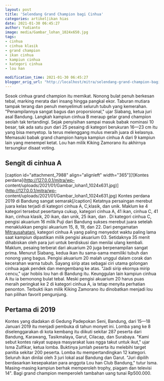 ```yaml
---
layout: post
title: 'Selendang Grand Champion bagi Cinhua'
categories: artikel|ikan hias
date: 2021-01-30 06:45:27
author: Yudianto
image: media/Gambar_lohan_1024x650.jpg
tags:
- cinhua
- cinhua klasik
- grand champion
- ikan cinhua
- kampiun cinhua
- kategori cinhua
- lou han

modification_time: 2021-01-30 06:45:27
blogger_orig_url: "http://localhost/mitra/selendang-grand-champion-bagi-cinhua.html"
---
```


Sosok cinhua grand champion itu memikat. Nonong bulat penuh berkesan tebal,
marking merata dari insang hingga pangkal ekor. Taburan mutiara tampak terang
dan penuh menyelimuti seluruh tubuh yang kemerahan. "Penampilannya sangat
bagus dan proporsional," ujar Siabang, ketua juri asal Bandung. Langkah
kampiun cinhua B meraup gelar grand champion seolah tak tertandingi. Sejak
penyisihan sampai masuk babak nominasi 10 besar, tak ada satu pun dari 25
pesaing di kategori berukuran 16—23 cm itu yang bisa menyetop. Ia terus
melenggang mulus meraih juara di kelasnya. Memasuki babak grand champion hanya
kampiun cinhua A dari 9 kampiun lain yang menempel ketat. Lou han milik Kiking
Zamorano itu akhirnya tersungkur disaat voting.

## Sengit di cinhua A

[caption id="attachment_7988" align="alignleft" width="365"][![Kontes
perdana](http://127.0.0.1/mitra/wp-
content/uploads/2021/01/Gambar_lohan1_1024x631.jpg)](http://127.0.0.1/mitra/wp-
content/uploads/2021/01/Gambar_lohan1_1024x631.jpg) Kontes perdana 2019 di
Bandung sangat semarak[/caption] Ketatnya persaingan merebut juara kelas
terjadi di kategori cinhua A, C,klasik, dan unik. Maklum ke 4 kategori
tersebut pesertanya cukup, kategori cinhua A, 41 ikan, cinhua C, 41 ikan,
cinhua klasik, 20 ikan, dan unik, 25 ikan, dan . Di kategori cinhua C, pengisi
akuarium 16 milik Puji dari Bandung sukses merebut juara setelah menaklukkan
pengisi akuarium 15, 8, 19, dan 22. Dari pengamatan
[Mitrausahatani](http://127.0.0.1/mitra/), kategori cinhua A yang paling
menyedot waktu paling lama saat kampiun dipastikan milik pengisi akuarium 03.
Setidaknya 35 menit dihabiskan oleh para juri untuk berdiskusi dan menilai
ulang kembali. Maklum, pesaing terberat dari akuarium 20 juga berpenampilan
sangat prima. Menurut Siabang, kedua ikan itu sama-sama memiliki tubuh dan
nonong yang bagus. Pengisi akuarium 20 malah unggul dalam corak dan kecerahan
warna tubuh. Sayang sirip atas sebagai ciri utama golongan cinhua agak pendek
dan mengembang ke atas. "Jadi sirip ekornya mirip cencu," ujar hobiis lou han
di Bandung itu. Keunggulan lain kampiun cinhua A itu ia bemonong bulat tebal.
Meski pengisi akuarium 20 harus puas meraih peringkat ke 2 di kategori cinhua
A, ia tetap menyita perhatian penonton. Terbukti ikan milik Kiking Zamorano
itu dinobatkan menjadi lou han pilihan favorit pengunjung.

## Pertama di 2019

Kontes yang diadakan di Gedung Padepokan Seni, Bandung, dari 15—18 Januari
2019 itu menjadi pembuka di tahun monyet ini. Lomba yang ke 8 diselenggarakan
di kota kembang itu diikuti sekitar 287 peserta dari Bandung, Karawang,
Tasikmalaya, Garut, Cilacap, dan Surabaya. "Kami sebut kontes rakyat supaya
masyarakat luas ngga takut untuk ikut," ujar Isma Zulfikar, ketua lomba.
Buktinya jumlah peserta itu melebihi target panitia sekitar 200 peserta. Lomba
itu mempertandingkan 12 kategori. Seluruh ikan dinilai oleh 3 juri lokal asal
Bandung dan Garut. "Juri dipilih berdasarkan kesepakatan para anggota Lou han
Club Bandung," tutur Isma. Masing-masing kampiun berhak memperoleh trophy,
piagam dan televisi 14". Bagi grand champion memperoleh tambahan uang tunai
Rp500.000.


